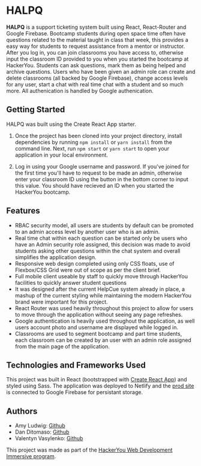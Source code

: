 # HALPQ
**HALPQ** is a support ticketing system built using React, React-Router and Google Firebase. Bootcamp students during open space time often have questions related to the material taught in class that week, this provides a easy way for students to request assistance from a mentor or instructor. After you log in, you can join classrooms you have access to, otherwise input the classroom ID provided to you when you started the bootcamp at HackerYou. Students can ask questions, mark them as being helped and archive questions. Users who have been given an admin role can create and delete classrooms (all backed by Google Firebase), change access levels for any user, start a chat with real time chat with a student and so much more. All authenication is handled by Google authenication.
 
## Getting Started
HALPQ was built using the Create React App starter. 

1. Once the project has been cloned into your project directory, install dependencies by running `npm install` or `yarn install` from the command line. Next, run `npm start` or `yarn start` to open your application in your local environment.

2. Log in using your Google username and password. If you've joined for the first time you'll have to request to be made an admin, otherwise enter your classroom ID using the button in the bottom corner to input this value. You should have recieved an ID when you started the HackerYou bootcamp.

## Features
* RBAC security model, all users are students by default can be promoted to an admin access level by another user who is an admin. 
* Real time chat within each question can be started only be users who have an Admin security role assigned, this decision was made to avoid students asking other questions within the chat system and overall simplifies the application design. 
* Responsive web design completed using only CSS floats, use of Flexbox/CSS Grid were out of scope as per the client brief.
* Full mobile client useable by staff to quickly move through HackerYou facilities to quickly answer student questions
* It was designed after the current HelpCue system already in place, a mashup of the current styling while maintaining the modern HackerYou brand were important for this project.
* React Router was used heavily throughout this project to allow for users to move through the application without seeing any page refreshes.
* Google authentication is heavily used throughout the application, as well users account photo and username are displayed while logged in. 
* Classrooms are used to segment bootcamp and part time students, each classroom can be created by an user with an admin role assigned from the main page of the application. 



## Technologies and Frameworks Used
This project was built in React (bootstrapped with [Create React App](https://github.com/facebook/create-react-app)) and styled using Sass. The application was deployed to Netlify and the [prod site](https://thehalpq.ca/) is connected to Google Firebase for persistant storage.

## Authors
* Amy Ludwig: [Github](https://github.com/amyludwig)
* Dan Ditomaso: [Github](https://github.com/danditomaso)
* Valentyn Vasylenko: [Github](https://github.com/vasylenkoval)


This project was made as part of the [HackerYou Web Development Immersive program](https://hackeryou.com/courses/bootcamp).

